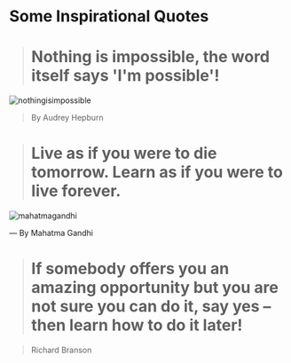 # Some Inspirational Quotes

> # Nothing is impossible, the word itself says 'I'm possible'!  

![nothingisimpossible](https://user-images.githubusercontent.com/10678180/35787475-1010e116-09f4-11e8-8dd4-f23452f4b422.jpg)

>  By Audrey Hepburn



> # Live as if you were to die tomorrow. Learn as if you were to live forever.


![mahatmagandhi](https://user-images.githubusercontent.com/10678180/35787184-f9d555aa-09f1-11e8-8e95-ad6aa2274acd.jpg)

― By Mahatma Gandhi

> # If somebody offers you an amazing opportunity but you are not sure you can do it, say yes – then learn how to do it later!


> Richard Branson
